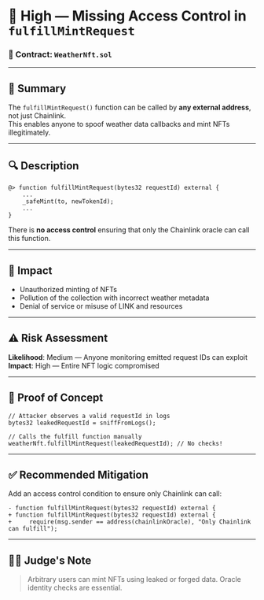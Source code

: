 # 🔴 High — Missing Access Control in `fulfillMintRequest`

### 📄 Contract: `WeatherNft.sol`

---

## 🧠 Summary

The `fulfillMintRequest()` function can be called by **any external address**, not just Chainlink.  
This enables anyone to spoof weather data callbacks and mint NFTs illegitimately.

---

## 🔍 Description

```solidity
@> function fulfillMintRequest(bytes32 requestId) external {
    ...
    _safeMint(to, newTokenId);
    ...
}
```

There is **no access control** ensuring that only the Chainlink oracle can call this function.

---

## 🎯 Impact

- Unauthorized minting of NFTs
- Pollution of the collection with incorrect weather metadata
- Denial of service or misuse of LINK and resources

---

## ⚠️ Risk Assessment

**Likelihood**: Medium — Anyone monitoring emitted request IDs can exploit  
**Impact**: High — Entire NFT logic compromised

---

## 🧪 Proof of Concept

```solidity
// Attacker observes a valid requestId in logs
bytes32 leakedRequestId = sniffFromLogs();

// Calls the fulfill function manually
weatherNft.fulfillMintRequest(leakedRequestId); // No checks!
```

---

## ✅ Recommended Mitigation

Add an access control condition to ensure only Chainlink can call:

```solidity
- function fulfillMintRequest(bytes32 requestId) external {
+ function fulfillMintRequest(bytes32 requestId) external {
+     require(msg.sender == address(chainlinkOracle), "Only Chainlink can fulfill");
```

---

## 🧑‍⚖️ Judge's Note

> Arbitrary users can mint NFTs using leaked or forged data. Oracle identity checks are essential.
